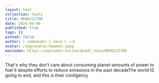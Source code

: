 ```yaml
---
layout: toot
collection: toots
title: 0606222700
date: 2024-06-06
published: true
tags: []
pinned: false
author: ⸸ commander ░ nova ⸸ :~$
avatar: /img/avatar/daemon.jpeg
mastodon: https://mastodon.online/@cmdr_nova/0606222700
---
```


That's why they don't care about consuming planet-amounts of power to fuel it despite efforts to reduce emissions in the past decadeThe world IS going to end, and this is their contigency
